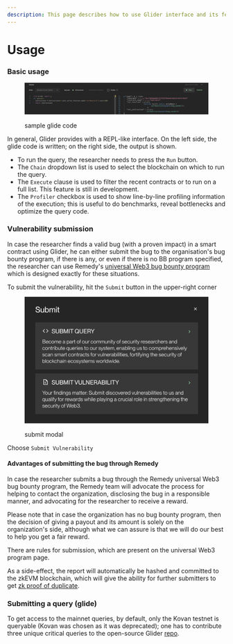 ```yaml
---
description: This page describes how to use Glider interface and its features
---
```


# Usage

### Basic usage

<figure><img src=".gitbook/assets/image.png" alt=""><figcaption><p>sample glide code</p></figcaption></figure>

In general, Glider provides with a REPL-like interface. On the left side, the glide code is written; on the right side, the output is shown.&#x20;

* To run the query, the researcher needs to press the `Run` button.
* The `Chain` dropdown list is used to select the blockchain on which to run the query.
* The `Execute` clause is used to filter the recent contracts or to run on a full list. This feature is still in development.
* The `Profiler` checkbox is used to show line-by-line profiling information of the execution; this is useful to do benchmarks, reveal bottlenecks and optimize the query code.

### Vulnerability submission

In case the researcher finds a valid bug (with a proven impact) in a smart contract using Glider, he can either submit the bug to the organisation's bug bounty program, if there is any, or even if there is no BB program specified, the researcher can use Remedy's [universal Web3 bug bounty program ](https://r.xyz/programs)which is designed exactly for these situations.

To submit the vulnerability, hit the `Submit` button in the upper-right corner

<figure><img src=".gitbook/assets/image (1).png" alt=""><figcaption><p>submit modal</p></figcaption></figure>

Choose `Submit Vulnerability`

#### Advantages of submitting the bug through Remedy

In case the researcher submits a bug through the Remedy universal Web3 bug bounty program, the Remedy team will advocate the process for helping to contact the organization, disclosing the bug in a responsible manner, and advocating for the researcher to receive a reward.&#x20;

Please note that in case the organization has no bug bounty program, then the decision of giving a payout and its amount is solely on the organization's side, although what we can assure is that we will do our best to help you get a fair reward.&#x20;

There are rules for submission, which are present on the universal Web3 program page.&#x20;

As a side-effect, the report will automatically be hashed and committed to the zkEVM blockchain, which will give the ability for further submitters to get [zk proof of duplicate](https://docs.r.xyz/main/v/zk-proof/).&#x20;

### Submitting a query (glide)

To get access to the mainnet queries, by default, only the Kovan testnet is queryable (Kovan was chosen as it was deprecated); one has to contribute three unique critical queries to the open-source Glider [repo](https://github.com/Hexens/glider-query-db).
